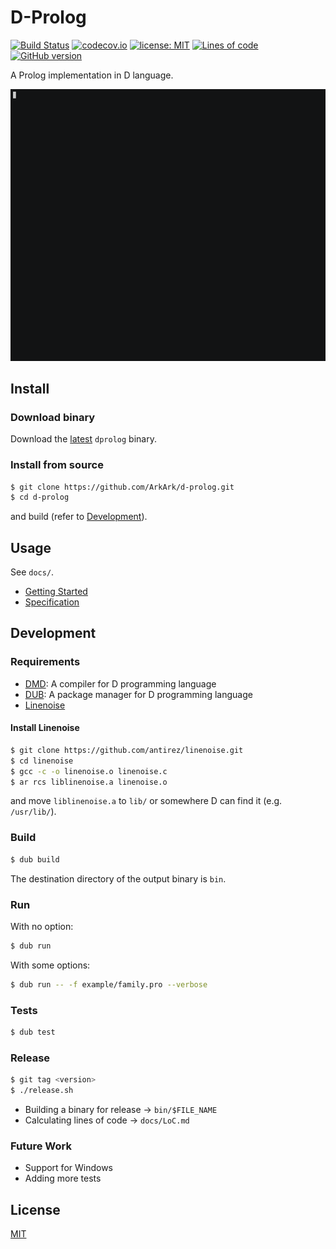 D-Prolog
===

[![Build Status](https://travis-ci.com/ArkArk/d-prolog.svg?branch=master)](https://travis-ci.com/ArkArk/d-prolog)
[![codecov.io](https://codecov.io/gh/ArkArk/d-prolog/coverage.svg?branch=master)](https://codecov.io/gh/ArkArk/d-prolog)
[![license: MIT](https://img.shields.io/badge/license-MIT-yellow.svg)](https://github.com/ArkArk/d-prolog/blob/master/LICENSE)
[![Lines of code](https://tokei.rs/b1/github/ArkArk/d-prolog?category=code)](docs/LoC.md)
[![GitHub version](https://badge.fury.io/gh/arkark%2Fd-prolog.svg)](https://badge.fury.io/gh/arkark%2Fd-prolog)

A Prolog implementation in D language.

[![](demo/demo.gif)](https://asciinema.org/a/210436)

## Install

### Download binary

Download the [latest](https://github.com/ArkArk/d-prolog/releases/) `dprolog` binary.

### Install from source

```sh
$ git clone https://github.com/ArkArk/d-prolog.git
$ cd d-prolog
```
and build (refer to [Development](#development)).

## Usage

See `docs/`.
- [Getting Started](docs/GettingStarted.md)
- [Specification](docs/Specification.md)

## Development

### Requirements

- [DMD](https://dlang.org/download.html#dmd): A compiler for D programming language
- [DUB](http://code.dlang.org/): A package manager for D programming language
- [Linenoise](https://github.com/antirez/linenoise)

#### Install Linenoise

```sh
$ git clone https://github.com/antirez/linenoise.git
$ cd linenoise
$ gcc -c -o linenoise.o linenoise.c
$ ar rcs liblinenoise.a linenoise.o
```

and move `liblinenoise.a` to `lib/` or somewhere D can find it (e.g. `/usr/lib/`).

### Build

```sh
$ dub build
```
The destination directory of the output binary is `bin`.

### Run

With no option:
```sh
$ dub run
```

With some options:
```sh
$ dub run -- -f example/family.pro --verbose
```

### Tests

```sh
$ dub test
```

### Release

```sh
$ git tag <version>
$ ./release.sh
```

- Building a binary for release -> `bin/$FILE_NAME`
- Calculating lines of code -> `docs/LoC.md`

### Future Work

- Support for Windows
- Adding more tests

## License

[MIT](https://github.com/ArkArk/d-prolog/blob/master/LICENSE)
